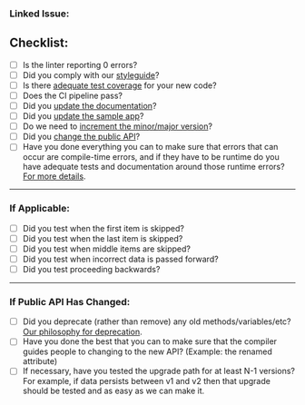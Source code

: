 <!-- All PRs should have some kind of issue backing them. This means the community has had some opportunity to contribute ideas, or that the PR is fixing a problem that is being tracked -->
### Linked Issue: 

<!-- (See our contributing guidelines for more details) -->
## Checklist:
- [ ] Is the linter reporting 0 errors?
- [ ] Did you comply with our [styleguide](https://github.com/wwt/SwiftCurrent/blob/main/STYLEGUIDE.md)?
- [ ] Is there [adequate test coverage](https://github.com/wwt/SwiftCurrent/blob/main/CONTRIBUTING.md#test-etiquette) for your new code?
- [ ] Does the CI pipeline pass?
- [ ] Did you [update the documentation](https://github.com/wwt/SwiftCurrent/blob/main/CONTRIBUTING.md#documentation)?
- [ ] Did you [update the sample app](https://github.com/wwt/SwiftCurrent/blob/main/CONTRIBUTING.md#sample-app)?
- [ ] Do we need to [increment the minor/major version](https://github.com/wwt/SwiftCurrent/blob/main/CONTRIBUTING.md#versioning)?
- [ ] Did you [change the public API](https://github.com/wwt/SwiftCurrent/blob/main/CONTRIBUTING.md#public-api)?
- [ ] Have you done everything you can to make sure that errors that can occur are compile-time errors, and if they have to be runtime do you have adequate tests and documentation around those runtime errors? [For more details](https://github.com/wwt/SwiftCurrent/blob/main/CONTRIBUTING.md#errors).

----

### If Applicable:
- [ ] Did you test when the first item is skipped?
- [ ] Did you test when the last item is skipped?
- [ ] Did you test when middle items are skipped?
- [ ] Did you test when incorrect data is passed forward?
- [ ] Did you test proceeding backwards?

----

### If Public API Has Changed:
- [ ] Did you deprecate (rather than remove) any old methods/variables/etc? [Our philosophy for deprecation](https://github.com/wwt/SwiftCurrent/blob/main/CONTRIBUTING.md#deprecation).
- [ ] Have you done the best that you can to make sure that the compiler guides people to changing to the new API? (Example: the renamed attribute)
- [ ] If necessary, have you tested the upgrade path for at least N-1 versions? For example, if data persists between v1 and v2 then that upgrade should be tested and as easy as we can make it.
